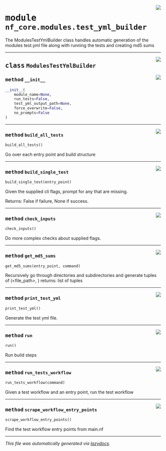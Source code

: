 <!-- markdownlint-disable -->

<a href="../../../../../../tools/nf_core/modules/test_yml_builder.py#L0"><img align="right" style="float:right;" src="https://img.shields.io/badge/-source-cccccc?style=flat-square"></a>

# <kbd>module</kbd> `nf_core.modules.test_yml_builder`

The ModulesTestYmlBuilder class handles automatic generation of the modules test.yml file along with running the tests and creating md5 sums

---

<a href="../../../../../../tools/nf_core/modules/test_yml_builder.py#L29"><img align="right" style="float:right;" src="https://img.shields.io/badge/-source-cccccc?style=flat-square"></a>

## <kbd>class</kbd> `ModulesTestYmlBuilder`

<a href="../../../../../../tools/nf_core/modules/test_yml_builder.py#L30"><img align="right" style="float:right;" src="https://img.shields.io/badge/-source-cccccc?style=flat-square"></a>

### <kbd>method</kbd> `__init__`

```python
__init__(
    module_name=None,
    run_tests=False,
    test_yml_output_path=None,
    force_overwrite=False,
    no_prompts=False
)
```

---

<a href="../../../../../../tools/nf_core/modules/test_yml_builder.py#L125"><img align="right" style="float:right;" src="https://img.shields.io/badge/-source-cccccc?style=flat-square"></a>

### <kbd>method</kbd> `build_all_tests`

```python
build_all_tests()
```

Go over each entry point and build structure

---

<a href="../../../../../../tools/nf_core/modules/test_yml_builder.py#L134"><img align="right" style="float:right;" src="https://img.shields.io/badge/-source-cccccc?style=flat-square"></a>

### <kbd>method</kbd> `build_single_test`

```python
build_single_test(entry_point)
```

Given the supplied cli flags, prompt for any that are missing.

Returns: False if failure, None if success.

---

<a href="../../../../../../tools/nf_core/modules/test_yml_builder.py#L59"><img align="right" style="float:right;" src="https://img.shields.io/badge/-source-cccccc?style=flat-square"></a>

### <kbd>method</kbd> `check_inputs`

```python
check_inputs()
```

Do more complex checks about supplied flags.

---

<a href="../../../../../../tools/nf_core/modules/test_yml_builder.py#L198"><img align="right" style="float:right;" src="https://img.shields.io/badge/-source-cccccc?style=flat-square"></a>

### <kbd>method</kbd> `get_md5_sums`

```python
get_md5_sums(entry_point, command)
```

Recursively go through directories and subdirectories and generate tuples of (<file_path>, <md5sum>) returns: list of tuples

---

<a href="../../../../../../tools/nf_core/modules/test_yml_builder.py#L281"><img align="right" style="float:right;" src="https://img.shields.io/badge/-source-cccccc?style=flat-square"></a>

### <kbd>method</kbd> `print_test_yml`

```python
print_test_yml()
```

Generate the test yml file.

---

<a href="../../../../../../tools/nf_core/modules/test_yml_builder.py#L48"><img align="right" style="float:right;" src="https://img.shields.io/badge/-source-cccccc?style=flat-square"></a>

### <kbd>method</kbd> `run`

```python
run()
```

Run build steps

---

<a href="../../../../../../tools/nf_core/modules/test_yml_builder.py#L235"><img align="right" style="float:right;" src="https://img.shields.io/badge/-source-cccccc?style=flat-square"></a>

### <kbd>method</kbd> `run_tests_workflow`

```python
run_tests_workflow(command)
```

Given a test workflow and an entry point, run the test workflow

---

<a href="../../../../../../tools/nf_core/modules/test_yml_builder.py#L114"><img align="right" style="float:right;" src="https://img.shields.io/badge/-source-cccccc?style=flat-square"></a>

### <kbd>method</kbd> `scrape_workflow_entry_points`

```python
scrape_workflow_entry_points()
```

Find the test workflow entry points from main.nf

---

_This file was automatically generated via [lazydocs](https://github.com/ml-tooling/lazydocs)._
